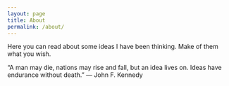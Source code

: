 ```yaml
---
layout: page
title: About
permalink: /about/
---
```


Here you can read about some ideas I have been thinking.
Make of them what you wish.

“A man may die, nations may rise and fall, but an idea lives on. Ideas have endurance without death.” ― John F. Kennedy
